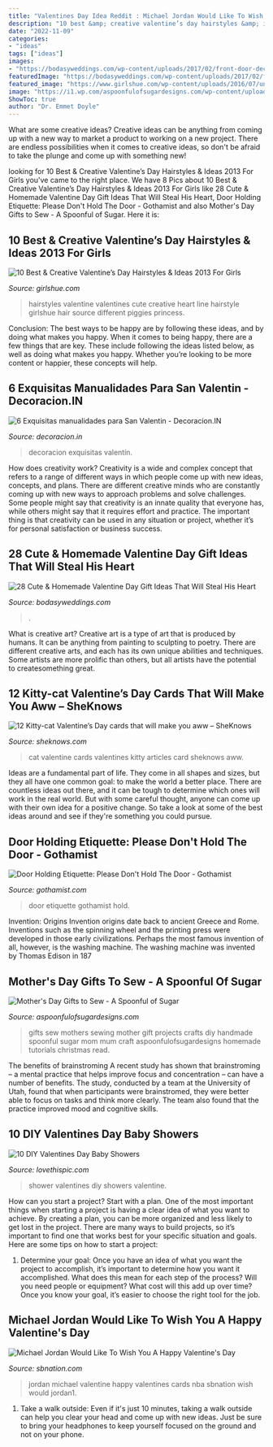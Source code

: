 ```yaml
---
title: "Valentines Day Idea Reddit : Michael Jordan Would Like To Wish You A Happy Valentine&#039;s Day"
description: "10 best &amp; creative valentine’s day hairstyles &amp; ideas 2013 for girls"
date: "2022-11-09"
categories:
- "ideas"
tags: ["ideas"]
images:
- "https://bodasyweddings.com/wp-content/uploads/2017/02/front-door-decor.jpg"
featuredImage: "https://bodasyweddings.com/wp-content/uploads/2017/02/front-door-decor.jpg"
featured_image: "https://www.girlshue.com/wp-content/uploads/2016/07/unnamed-file-4503.jpg"
image: "https://i1.wp.com/aspoonfulofsugardesigns.com/wp-content/uploads/2014/04/10-Mothers-Day-Gifts-to-Sew.jpg?fit=900%2C1700"
ShowToc: true
author: "Dr. Emmet Doyle"
---
```



What are some creative ideas?
Creative ideas can be anything from coming up with a new way to market a product to working on a new project. There are endless possibilities when it comes to creative ideas, so don't be afraid to take the plunge and come up with something new!

	

		
looking for 10 Best &amp; Creative Valentine’s Day Hairstyles &amp; Ideas 2013 For Girls you've came to the right place. We have 8 Pics about 10 Best &amp; Creative Valentine’s Day Hairstyles &amp; Ideas 2013 For Girls like 28 Cute &amp; Homemade Valentine Day Gift Ideas That Will Steal His Heart, Door Holding Etiquette: Please Don&#039;t Hold The Door - Gothamist and also Mother&#039;s Day Gifts to Sew - A Spoonful of Sugar. Here it is:
		
    
## 10 Best &amp; Creative Valentine’s Day Hairstyles &amp; Ideas 2013 For Girls

<img loading=lazy src="https://www.girlshue.com/wp-content/uploads/2016/07/unnamed-file-4503.jpg" onerror="this.onerror=null;this.src='https://tse3.mm.bing.net/th?id=OIP.9a4sNtFZvKB1GE0Tzc6QcgHaLE&amp;pid=15.1';" alt="10 Best &amp; Creative Valentine’s Day Hairstyles &amp; Ideas 2013 For Girls">

_Source: girlshue.com_

>hairstyles valentine valentines cute creative heart line hairstyle girlshue hair source different piggies princess. 

	

Conclusion: The best ways to be happy are by following these ideas, and by doing what makes you happy.
When it comes to being happy, there are a few things that are key. These include following the ideas listed below, as well as doing what makes you happy. Whether you’re looking to be more content or happier, these concepts will help.

    
## 6 Exquisitas Manualidades Para San Valentin - Decoracion.IN

<img loading=lazy src="https://decoracion.in/wp-content/uploads/DIY-valentines-day.jpg" onerror="this.onerror=null;this.src='https://tse3.mm.bing.net/th?id=OIP.jsyupONTBUbtcYUaPzT9ggHaLG&amp;pid=15.1';" alt="6 Exquisitas manualidades para San Valentin - Decoracion.IN">

_Source: decoracion.in_

>decoracion exquisitas valentín. 

	

How does creativity work?
Creativity is a wide and complex concept that refers to a range of different ways in which people come up with new ideas, concepts, and plans. There are different creative minds who are constantly coming up with new ways to approach problems and solve challenges. Some people might say that creativity is an innate quality that everyone has, while others might say that it requires effort and practice. The important thing is that creativity can be used in any situation or project, whether it’s for personal satisfaction or business success.

    
## 28 Cute &amp; Homemade Valentine Day Gift Ideas That Will Steal His Heart

<img loading=lazy src="https://bodasyweddings.com/wp-content/uploads/2017/02/front-door-decor.jpg" onerror="this.onerror=null;this.src='https://tse1.mm.bing.net/th?id=OIP.XWX2ljlePnZzUKNaM0RyXAHaKI&amp;pid=15.1';" alt="28 Cute &amp; Homemade Valentine Day Gift Ideas That Will Steal His Heart">

_Source: bodasyweddings.com_

>. 

	

What is creative art?
Creative art is a type of art that is produced by humans. It can be anything from painting to sculpting to poetry. There are different creative arts, and each has its own unique abilities and techniques. Some artists are more prolific than others, but all artists have the potential to createsomething great.

    
## 12 Kitty-cat Valentine’s Day Cards That Will Make You Aww – SheKnows

<img loading=lazy src="https://www.sheknows.com/wp-content/uploads/2018/12/Valentines-Day-Cat-Card-9_d4iklu.jpeg" onerror="this.onerror=null;this.src='https://tse1.mm.bing.net/th?id=OIP.HbSlnY_pUwF1EsjG3Ect4QHaKX&amp;pid=15.1';" alt="12 Kitty-cat Valentine’s Day cards that will make you aww – SheKnows">

_Source: sheknows.com_

>cat valentine cards valentines kitty articles card sheknows aww. 

	

Ideas are a fundamental part of life. They come in all shapes and sizes, but they all have one common goal: to make the world a better place. There are countless ideas out there, and it can be tough to determine which ones will work in the real world. But with some careful thought, anyone can come up with their own idea for a positive change. So take a look at some of the best ideas around and see if they're something you could pursue.

    
## Door Holding Etiquette: Please Don&#039;t Hold The Door - Gothamist

<img loading=lazy src="http://gothamist.com/assets_c/2011/06/doorett0611-thumb-640xauto-635590.jpg" onerror="this.onerror=null;this.src='https://tse4.mm.bing.net/th?id=OIP.NPApcuNy1ibobtyUMkZJOAHaFx&amp;pid=15.1';" alt="Door Holding Etiquette: Please Don&#039;t Hold The Door - Gothamist">

_Source: gothamist.com_

>door etiquette gothamist hold. 

	

Invention: Origins
Invention origins date back to ancient Greece and Rome. Inventions such as the spinning wheel and the printing press were developed in those early civilizations. Perhaps the most famous invention of all, however, is the washing machine. The washing machine was invented by Thomas Edison in 187
    
## Mother&#039;s Day Gifts To Sew - A Spoonful Of Sugar

<img loading=lazy src="https://i1.wp.com/aspoonfulofsugardesigns.com/wp-content/uploads/2014/04/10-Mothers-Day-Gifts-to-Sew.jpg?fit=900%2C1700" onerror="this.onerror=null;this.src='https://tse4.mm.bing.net/th?id=OIP.tnE2uGK99OF0oXRIoYPnrQHaN_&amp;pid=15.1';" alt="Mother&#039;s Day Gifts to Sew - A Spoonful of Sugar">

_Source: aspoonfulofsugardesigns.com_

>gifts sew mothers sewing mother gift projects crafts diy handmade spoonful sugar mom mum craft aspoonfulofsugardesigns homemade tutorials christmas read. 

	

The benefits of brainstroming
A recent study has shown that brainstroming – a mental practice that helps improve focus and concentration – can have a number of benefits. The study, conducted by a team at the University of Utah, found that when participants were brainstromed, they were better able to focus on tasks and think more clearly. The team also found that the practice improved mood and cognitive skills.

    
## 10 DIY Valentines Day Baby Showers

<img loading=lazy src="http://www.lovethispic.com/uploaded_images/blogs/10-Diy-Valentines-Day-Baby-Showers-236-6.jpg" onerror="this.onerror=null;this.src='https://tse3.mm.bing.net/th?id=OIP.WLDVHWa4D2UiEBfXiF8L5gHaJ4&amp;pid=15.1';" alt="10 DIY Valentines Day Baby Showers">

_Source: lovethispic.com_

>shower valentines diy showers valentine. 

	

How can you start a project?
Start with a plan. One of the most important things when starting a project is having a clear idea of what you want to achieve. By creating a plan, you can be more organized and less likely to get lost in the project. There are many ways to build projects, so it’s important to find one that works best for your specific situation and goals. Here are some tips on how to start a project: 
1. Determine your goal: Once you have an idea of what you want the project to accomplish, it’s important to determine how you want it accomplished. What does this mean for each step of the process? Will you need people or equipment? What cost will this add up over time? Once you know your goal, it’s easier to choose the right tool for the job.


    
## Michael Jordan Would Like To Wish You A Happy Valentine&#039;s Day

<img loading=lazy src="http://assets.sbnation.com/assets/951424/jordan1.jpg" onerror="this.onerror=null;this.src='https://tse4.mm.bing.net/th?id=OIP.xVZFAsJCDI9iwamdkA8MHAHaKE&amp;pid=15.1';" alt="Michael Jordan Would Like To Wish You A Happy Valentine&#039;s Day">

_Source: sbnation.com_

>jordan michael valentine happy valentines cards nba sbnation wish would jordan1. 

	

1. Take a walk outside: Even if it's just 10 minutes, taking a walk outside can help you clear your head and come up with new ideas. Just be sure to bring your headphones to keep yourself focused on the ground and not on your phone.

